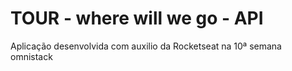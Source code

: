 # TOUR - where will we go - API
Aplicação desenvolvida com auxilio da Rocketseat na 10ª semana omnistack 
